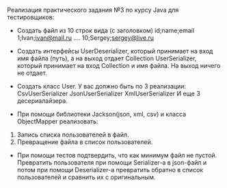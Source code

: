 Реализация практического задания №3 по курсу Java для тестировщиков:

 - Создать файл из 10 строк вида (с заголовком) id;name;email 1;Ivan;ivan@mail.ru .... 10;Sergey;sergey@live.ru

 - Создать интерфейсы UserDeserializer, который принимает на вход имя файла (путь), а на выход отдает Collection UserSerializer, который принимает на вход Collection и имя файла. На выход ничего не отдает.

 - Создать класс User. У вас должно быть по 3 реализации: CsvUserSerializer JsonUserSerializer XmlUserSerializer И еще 3 десериалайзера.

 - При помощи библиотеки Jackson(json, xml, csv) и класса ObjectMapper реализовать:

  1) Запись списка пользователей в файл. 
  2) Превращение файла в список пользователей. 
 
  - При помощи тестов подтвердить, что как минимум файл не пустой. Превратить пользователя при помощи Serializer-a в json-файл и потом при помощи Deserializer-а превратить обратно в список пользователей и сравнить их с оригинальным.